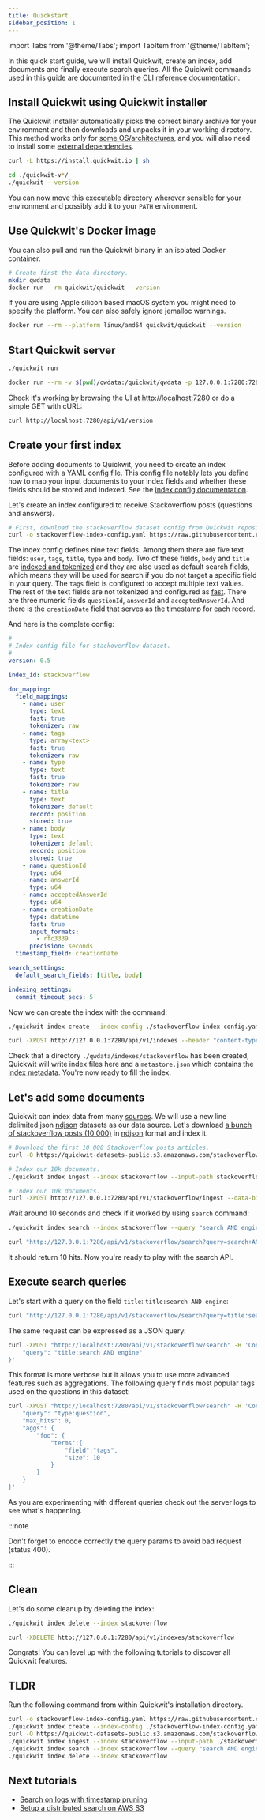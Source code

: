 ```yaml
---
title: Quickstart
sidebar_position: 1
---
```


import Tabs from '@theme/Tabs';
import TabItem from '@theme/TabItem';

In this quick start guide, we will install Quickwit, create an index, add documents and finally execute search queries. All the Quickwit commands used in this guide are documented [in the CLI reference documentation](/docs/reference/cli.md).

## Install Quickwit using Quickwit installer

The Quickwit installer automatically picks the correct binary archive for your environment and then downloads and unpacks it in your working directory.
This method works only for [some OS/architectures](installation.md#download), and you will also need to install some [external dependencies](installation.md#note-on-external-dependencies).

```bash
curl -L https://install.quickwit.io | sh
```

```bash
cd ./quickwit-v*/
./quickwit --version
```

You can now move this executable directory wherever sensible for your environment and possibly add it to your `PATH` environment.

## Use Quickwit's Docker image

You can also pull and run the Quickwit binary in an isolated Docker container.

```bash
# Create first the data directory.
mkdir qwdata
docker run --rm quickwit/quickwit --version
```

If you are using Apple silicon based macOS system you might need to specify the platform. You can also safely ignore jemalloc warnings.

```bash
docker run --rm --platform linux/amd64 quickwit/quickwit --version
```

## Start Quickwit server

<Tabs>

<TabItem value="cli" label="CLI">

```bash
./quickwit run
```

</TabItem>

<TabItem value="docker" label="Docker">

```bash
docker run --rm -v $(pwd)/qwdata:/quickwit/qwdata -p 127.0.0.1:7280:7280 quickwit/quickwit run
```

</TabItem>

</Tabs>

Check it's working by browsing the [UI at http://localhost:7280](http://localhost:7280) or do a simple GET with cURL:

```bash
curl http://localhost:7280/api/v1/version
```

## Create your first index

Before adding documents to Quickwit, you need to create an index configured with a YAML config file. This config file notably lets you define how to map your input documents to your index fields and whether these fields should be stored and indexed. See the [index config documentation](/docs/configuration/index-config.md).

Let's create an index configured to receive Stackoverflow posts (questions and answers).

```bash
# First, download the stackoverflow dataset config from Quickwit repository.
curl -o stackoverflow-index-config.yaml https://raw.githubusercontent.com/quickwit-oss/quickwit/main/config/tutorials/stackoverflow/index-config.yaml
```

The index config defines nine text fields. Among them there are five text fields: `user`, `tags`, `title`, `type` and `body`. Two of these fields, `body` and `title` are [indexed and tokenized](../configuration/index-config.md#text-type) and they are also used as default search fields, which means they will be used for search if you do not target a specific field in your query. The `tags` field is configured to accept multiple text values. The rest of the text fields are not tokenized and configured as [fast](/docs/configuration/index-config.md#text-type). There are three numeric fields `questionId`, `answerId` and `acceptedAnswerId`. And there is the `creationDate` field that serves as the timestamp for each record.

And here is the complete config:

```yaml title="stackoverflow-index-config.yaml"
#
# Index config file for stackoverflow dataset.
#
version: 0.5

index_id: stackoverflow

doc_mapping:
  field_mappings:
    - name: user
      type: text
      fast: true
      tokenizer: raw
    - name: tags
      type: array<text>
      fast: true
      tokenizer: raw
    - name: type
      type: text
      fast: true
      tokenizer: raw
    - name: title
      type: text
      tokenizer: default
      record: position
      stored: true
    - name: body
      type: text
      tokenizer: default
      record: position
      stored: true
    - name: questionId
      type: u64
    - name: answerId
      type: u64
    - name: acceptedAnswerId
      type: u64
    - name: creationDate
      type: datetime
      fast: true
      input_formats:
        - rfc3339
      precision: seconds
  timestamp_field: creationDate

search_settings:
  default_search_fields: [title, body]

indexing_settings:
  commit_timeout_secs: 5
```

Now we can create the index with the command:

<Tabs>

<TabItem value="cli" label="CLI">

```bash
./quickwit index create --index-config ./stackoverflow-index-config.yaml
```

</TabItem>

<TabItem value="curl" label="CURL">

```bash
curl -XPOST http://127.0.0.1:7280/api/v1/indexes --header "content-type: application/yaml" --data-binary @./stackoverflow-index-config.yaml
```

</TabItem>

</Tabs>

Check that a directory `./qwdata/indexes/stackoverflow` has been created, Quickwit will write index files here and a `metastore.json` which contains the [index metadata](../overview/architecture.md#index).
You're now ready to fill the index.


## Let's add some documents

Quickwit can index data from many [sources](/docs/configuration/source-config.md). We will use a new line delimited json [ndjson](http://ndjson.org/) datasets as our data source.
Let's download [a bunch of stackoverflow posts (10 000)](https://quickwit-datasets-public.s3.amazonaws.com/stackoverflow.posts.transformed-10000.json) in [ndjson](http://ndjson.org/) format and index it.

```bash
# Download the first 10_000 Stackoverflow posts articles.
curl -O https://quickwit-datasets-public.s3.amazonaws.com/stackoverflow.posts.transformed-10000.json
```

<Tabs>

<TabItem value="cli" label="CLI">

```bash
# Index our 10k documents.
./quickwit index ingest --index stackoverflow --input-path stackoverflow.posts.transformed-10000.json
```

</TabItem>

<TabItem value="curl" label="CURL">

```bash
# Index our 10k documents.
curl -XPOST http://127.0.0.1:7280/api/v1/stackoverflow/ingest --data-binary stackoverflow.posts.transformed-10000.json
```

</TabItem>

</Tabs>

Wait around 10 seconds and check if it worked by using `search` command:

<Tabs>

<TabItem value="cli" label="CLI">

```bash
./quickwit index search --index stackoverflow --query "search AND engine"
```

</TabItem>

<TabItem value="curl" label="CURL">

```bash
curl "http://127.0.0.1:7280/api/v1/stackoverflow/search?query=search+AND+engine"
```

</TabItem>

</Tabs>

It should return 10 hits. Now you're ready to play with the search API.


## Execute search queries


Let's start with a query on the field `title`: `title:search AND engine`:
```bash
curl "http://127.0.0.1:7280/api/v1/stackoverflow/search?query=title:search+AND+engine"
```

The same request can be expressed as a JSON query:
```bash
curl -XPOST "http://localhost:7280/api/v1/stackoverflow/search" -H 'Content-Type: application/json' -d '{
    "query": "title:search AND engine"
}'
```

This format is more verbose but it allows you to use more advanced features such as aggregations. The following query finds most popular tags used on the questions in this dataset:
```bash
curl -XPOST "http://localhost:7280/api/v1/stackoverflow/search" -H 'Content-Type: application/json' -d '{
    "query": "type:question",
    "max_hits": 0,
    "aggs": {
        "foo": {
            "terms":{
                "field":"tags",
                "size": 10
            }
        }
    }
}'
```

As you are experimenting with different queries check out the server logs to see what's happening.

:::note

Don't forget to encode correctly the query params to avoid bad request (status 400).

:::



## Clean

Let's do some cleanup by deleting the index:

<Tabs>

<TabItem value="cli" label="CLI">

```bash
./quickwit index delete --index stackoverflow
```

</TabItem>

<TabItem value="rest" label="REST">

```bash
curl -XDELETE http://127.0.0.1:7280/api/v1/indexes/stackoverflow
```

</TabItem>

</Tabs>

Congrats! You can level up with the following tutorials to discover all Quickwit features.


## TLDR

Run the following command from within Quickwit's installation directory.

```bash
curl -o stackoverflow-index-config.yaml https://raw.githubusercontent.com/quickwit-oss/quickwit/main/config/tutorials/stackoverflow/index-config.yaml
./quickwit index create --index-config ./stackoverflow-index-config.yaml
curl -O https://quickwit-datasets-public.s3.amazonaws.com/stackoverflow.posts.transformed-10000.json
./quickwit index ingest --index stackoverflow --input-path ./stackoverflow.posts.transformed-10000.json
./quickwit index search --index stackoverflow --query "search AND engine"
./quickwit index delete --index stackoverflow
```


## Next tutorials

- [Search on logs with timestamp pruning](/docs/get-started/tutorials/tutorial-hdfs-logs)
- [Setup a distributed search on AWS S3](/docs/get-started/tutorials/tutorial-hdfs-logs-distributed-search-aws-s3)
